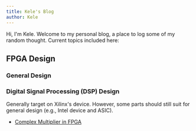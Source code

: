 ```yaml
---
title: Kele's Blog
author: Kele
---
```


Hi, I'm Kele. Welcome to my personal blog, a place to log some of my random thought. Current topics included here:

## FPGA Design

### General Design

### Digital Signal Processing (DSP) Design

Generally target on Xilinx's device. However, some parts should still suit for general design (e.g., Intel device and ASIC).

- [Complex Multiplier in FPGA](./fpga-dsp-cmult/cmult-in-fpga.md)
